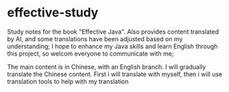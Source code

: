 # effective-study
Study notes for the book "Effective Java".
Also provides content translated by AI, and some translations have been adjusted based on my understanding;
I hope to enhance my Java skills and learn English through this project, so welcom everyone to communicate with me;

The main content is in Chinese, with an English branch. I will gradually translate the Chinese content. 
First i will translate with myself, then i will use translation tools to help with my translation
